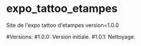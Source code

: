 # expo_tattoo_etampes
Site de l'expo tattoo d'etampes
version=1.0.0

#Versions:
#1.0.0: Version initiale.
#1.0.1: Nettoyage.
